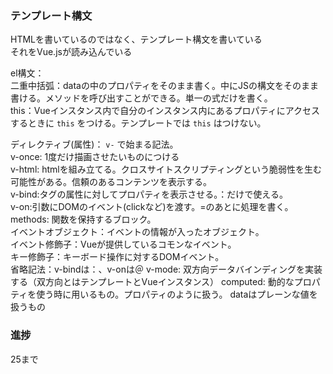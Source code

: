 ### テンプレート構文
HTMLを書いているのではなく、テンプレート構文を書いている  
それをVue.jsが読み込んでいる

el構文：  
二重中括弧：dataの中のプロパティをそのまま書く。中にJSの構文をそのまま書ける。メソッドを呼び出すことができる。単一の式だけを書く。  
this：Vueインスタンス内で自分のインスタンス内にあるプロパティにアクセスするときに `this` をつける。テンプレートでは `this` はつけない。  

ディレクティブ(属性)： `v-` で始まる記法。  
v-once: 1度だけ描画させたいものにつける  
v-html: htmlを組み立てる。クロスサイトスクリプティングという脆弱性を生む可能性がある。信頼のあるコンテンツを表示する。  
v-bind:タグの属性に対してプロパティを表示させる。：だけで使える。  
v-on:引数にDOMのイベント(clickなど)を渡す。=のあとに処理を書く。  
methods: 関数を保持するブロック。  
イベントオブジェクト：イベントの情報が入ったオブジェクト。  
イベント修飾子：Vueが提供しているコモンなイベント。  
キー修飾子：キーボード操作に対するDOMイベント。  
省略記法：v-bindは：、v-onは＠
v-mode: 双方向データバインディングを実装する（双方向とはテンプレートとVueインスタンス）
computed: 動的なプロパティを使う時に用いるもの。プロパティのように扱う。
dataはプレーンな値を扱うもの

### 進捗
25まで